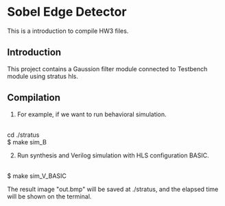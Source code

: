 # Sobel Edge Detector

This is a introduction to compile HW3 files. <br>

## Introduction
This project contains a Gaussion filter module connected to Testbench module using stratus hls. <br>

## Compilation
1. For example, if we want to run behavioral simulation.
<br>
    cd ./stratus
<br>
    $ make sim_B
<br>

2. Run synthesis and Verilog simulation with HLS configuration BASIC.
<br>
    $ make sim_V_BASIC
<br>

The result image "out.bmp" will be saved at ./stratus, and the elapsed time will be shown on the terminal. <br>


